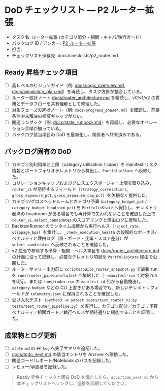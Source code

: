# DoD チェックリスト — P2 ルーター拡張

- タスク名: ルーター拡張 (カテゴリ配分・相関・キャパ/執行ガード)
- バックログ ID / アンカー: [P2-ルーター拡張](../task_backlog.md#p2-マルチ戦略ポートフォリオ化)
- 担当: <!-- operator_name -->
- チェックリスト保存先: docs/checklists/p2_router.md

## Ready 昇格チェック項目
- [ ] 高レベルのビジョンガイド（例: [docs/logic_overview.md](../logic_overview.md), [docs/simulation_plan.md](../simulation_plan.md)）を再読し、タスク方針が整合している。
- [ ] ルーター設計ノート [docs/router_architecture.md](../router_architecture.md) を精読し、v0/v1/v2 の責務とデータフローを共有理解として整理した。
- [ ] 対象フェーズの進捗ノート（例: `docs/progress_phase*.md`）を確認し、前提条件や未解決の検証ギャップがない。
- [ ] 関連ランブック（例: [docs/state_runbook.md](../state_runbook.md)）を再読し、必要なオペレーション手順が揃っている。
- [ ] バックログ該当項目の DoD を最新化し、関係者へ共有済みである。

## バックログ固有の DoD
- [ ] カテゴリ別利用率と上限（category utilisation / caps）を manifest リスク情報とポートフォリオテレメトリから算出し、`PortfolioState` へ反映した。
- [ ] コリレーションキャップおよびグロスエクスポージャー上限を取り込み、`router_v1` が期待するフィールド（`strategy_correlations`, `gross_exposure_pct`, `gross_exposure_cap_pct`）を欠損なく提供した。
- [ ] カテゴリ/グロスヘッドルームとカテゴリ予算 (`category_budget_pct` / `category_budget_headroom_pct`) を `PortfolioState` へ保持し、テレメトリ起点の headroom がある場合でも再計算で失われないことを確認した上で `router_v1.select_candidates` のスコアリングと理由ログに反映した。
- [ ] BacktestRunner のランタイム指標から実行ヘルス（`reject_rate`, `slippage_bps`）を集計し、`_check_execution_health` の段階的なボーナス/ペナルティと理由ログ（値・ガード・比率・スコア差分）が `select_candidates` へ反映されることを確認した。
- [ ] v2 拡張で参照する予算・相関・ヘルス項目を [docs/router_architecture.md](../router_architecture.md) の計画に沿って記録し、必要なテレメトリ項目を `PortfolioState` 経由で公開した。
- [ ] ルーターサマリー出力前に `scripts/build_router_snapshot.py` で最新 run を `runs/router_pipeline/latest` へ集約した（`--manifest-run` で対象 run を明示、または `runs/index.csv` の `manifest_id` 列から自動検出）。`--category-budget` などの CLI 上書きがある場合でも、新しいテレメトリフィールドが `telemetry.json` に保持されることを確認した。
- [ ] 受け入れテスト（`python3 -m pytest tests/test_router_v1.py tests/test_router_pipeline.py`）を実行し、カテゴリ配分／カテゴリ予算ペナルティ／相関ガード／執行ヘルスが期待通りに機能することを証明した。

## 成果物とログ更新
- [ ] `state.md` の `## Log` へ完了サマリを追記した。
- [ ] [docs/todo_next.md](../todo_next.md) の該当エントリを Archive へ移動した。
- [ ] 関連コード/レポート/Notebook のパスを記録した。
- [ ] レビュー/承認者を記録した。

> Ready 昇格チェックと固有 DoD を満たしたら、`docs/todo_next.md` から本チェックリストへリンクし、進捗を同期してください。
